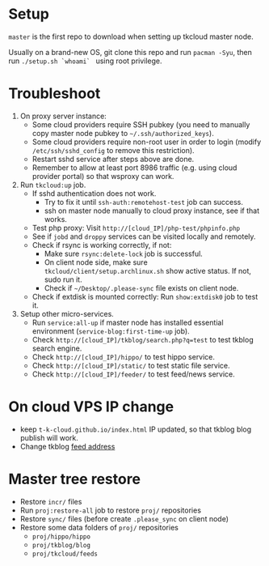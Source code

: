 Setup
=====
`master` is the first repo to download when setting up
tkcloud master node.

Usually on a brand-new OS, git clone this repo and run
`pacman -Syu`, then run ``./setup.sh `whoami` `` using root privilege.

Troubleshoot
============
1. On proxy server instance:
	* Some cloud providers require SSH pubkey (you need to manually copy master node pubkey to `~/.ssh/authorized_keys`).
	* Some cloud providers require non-root user in order to login (modify `/etc/ssh/sshd_config` to remove this restriction).
	* Restart sshd service after steps above are done.
	* Remember to allow at least port 8986 traffic (e.g. using cloud provider portal) so that wsproxy can work.
2. Run `tkcloud:up` job.
	* If sshd authentication does not work.
		* Try to fix it until `ssh-auth:remotehost-test` job can success.
		* ssh on master node manually to cloud proxy instance, see if that works.
	* Test php proxy: Visit `http://[cloud_IP]/php-test/phpinfo.php`
	* See if `jobd` and `droppy` services can be visited locally and remotely.
	* Check if rsync is working correctly, if not:
		* Make sure `rsync:delete-lock` job is successful.
		* On client node side, make sure `tkcloud/client/setup.archlinux.sh` show active status. If not, sudo run it.
		* Check if `~/Desktop/.please-sync` file exists on client node.
	* Check if extdisk is mounted correctly: Run `show:extdisk0` job to test it.
3. Setup other micro-services.
	* Run `service:all-up` if master node has installed essential environment (`service-blog:first-time-up` job).
	* Check `http://[cloud_IP]/tkblog/search.php?q=test` to test tkblog search engine.
	* Check `http://[cloud_IP]/hippo/` to test hippo service.
	* Check `http://[cloud_IP]/static/` to test static file service.
	* Check `http://[cloud_IP]/feeder/` to test feed/news service.

On cloud VPS IP change
======================
* keep `t-k-cloud.github.io/index.html` IP updated, so that tkblog blog publish will work.
* Change tkblog [feed address](https://feedburner.google.com/fb/a/dashboard?id=7497e64cf04fpi2vdrqndsi87o)
	
Master tree restore
============================
* Restore `incr/` files
* Run `proj:restore-all` job to restore `proj/` repositories
* Restore `sync/` files (before create `.please_sync` on client node)
* Restore some data folders of `proj/` repositories
	* `proj/hippo/hippo`
	* `proj/tkblog/blog`
	* `proj/tkcloud/feeds`

